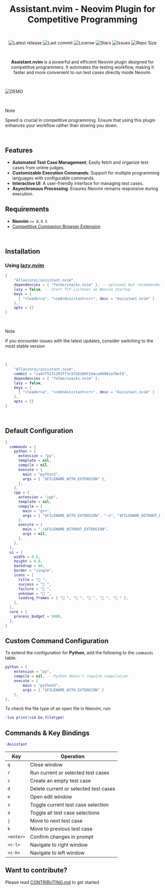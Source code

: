 <h1 align="center">Assistant.nvim - Neovim Plugin for Competitive Programming</h1>

<br>

<p align="center">
  <img alt="Latest release" src="https://img.shields.io/github/v/release/A7Lavinraj/assistant.nvim?style=for-the-badge&logo=starship&color=C9CBFF&logoColor=D9E0EE&labelColor=302D41&include_prerelease&sort=semver" />
  <img alt="Last commit" src="https://img.shields.io/github/last-commit/A7Lavinraj/assistant.nvim?style=for-the-badge&logo=starship&color=8bd5ca&logoColor=D9E0EE&labelColor=302D41"/>
  <img alt="License" src="https://img.shields.io/github/license/A7Lavinraj/assistant.nvim?style=for-the-badge&logo=starship&color=ee999f&logoColor=D9E0EE&labelColor=302D41" />
  <img alt="Stars" src="https://img.shields.io/github/stars/A7Lavinraj/assistant.nvim?style=for-the-badge&logo=starship&color=c69ff5&logoColor=D9E0EE&labelColor=302D41" />
  <img alt="Issues" src="https://img.shields.io/github/issues/A7Lavinraj/assistant.nvim?style=for-the-badge&logo=bilibili&color=F5E0DC&logoColor=D9E0EE&labelColor=302D41" />
  <img alt="Repo Size" src="https://img.shields.io/github/repo-size/A7Lavinraj/assistant.nvim?color=%23DDB6F2&label=SIZE&logo=codesandbox&style=for-the-badge&logoColor=D9E0EE&labelColor=302D41" />
</p>

<br>

<p align="center"><strong>Assistant.nvim</strong> is a powerful and efficient Neovim plugin designed for competitive programmers. It automates the testing workflow, making it faster and more convenient to run test cases directly inside Neovim.</p>

<br>

![DEMO](https://github.com/user-attachments/assets/24a89357-8ae9-48fa-9c81-5bf97160550a)

<br>

> [!NOTE]
> Speed is crucial in competitive programming. Ensure that using this plugin enhances your workflow rather than slowing you down.

<br>

## Features

- **Automated Test Case Management**: Easily fetch and organize test cases from online judges.
- **Customizable Execution Commands**: Support for multiple programming languages with configurable commands.
- **Interactive UI**: A user-friendly interface for managing test cases.
- **Asynchronous Processing**: Ensures Neovim remains responsive during execution.

## Requirements

- **Neovim** `>= 0.9.5`
- [Competitive Companion Browser Extension](https://github.com/jmerle/competitive-companion)

<br>

## Installation

### Using [lazy.nvim](https://github.com/folke/lazy.nvim)

```lua
{
    "A7lavinraj/assistant.nvim",
    dependencies = { "folke/snacks.nvim" }, -- optional but recommended
    lazy = false, -- Start TCP Listener on Neovim startup
    keys = {
      { "<leader>a", "<cmd>Assistant<cr>", desc = "Assistant.nvim" }
    },
    opts = {}
}
```

<br>

> [!NOTE]
> If you encounter issues with the latest updates, consider switching to the most stable version

<br>

```lua
{
    "A7lavinraj/assistant.nvim",
    commit = "ca42f5231203ff3c9356180f2d4ca96061a70ef4",
    dependencies = { "folke/snacks.nvim" },
    lazy = false,
    keys = {
      { "<leader>a", "<cmd>Assistant<cr>", desc = "Assistant.nvim" }
    },
    opts = {}
}
```

<br>

## Default Configuration

```lua
{
  commands = {
    python = {
      extension = "py",
      template = nil,
      compile = nil,
      execute = {
        main = "python3",
        args = { "$FILENAME_WITH_EXTENSION" },
      },
    },
    cpp = {
      extension = "cpp",
      template = nil,
      compile = {
        main = "g++",
        args = { "$FILENAME_WITH_EXTENSION", "-o", "$FILENAME_WITHOUT_EXTENSION" },
      },
      execute = {
        main = "./$FILENAME_WITHOUT_EXTENSION",
        args = nil,
      },
    },
  },
  ui = {
    width = 0.8,
    height = 0.8,
    backdrop = 60,
    border = "single",
    icons = {
      title = " ",
      success = " ",
      failure = " ",
      unknown = " ",
      loading_frames = { "󰸴 ", "󰸵 ", "󰸸 ", "󰸷 ", "󰸶 " },
    },
  },
  core = {
    process_budget = 5000,
  },
}
```

## Custom Command Configuration

To extend the configuration for **Python**, add the following to the `commands` table:

```lua
python = {
    extension = "py",
    compile = nil, -- Python doesn't require compilation
    execute = {
        main = "python3",
        args = { "$FILENAME_WITH_EXTENSION" }
    },
},
```

To check the file type of an open file in Neovim, run:

```lua
:lua print(vim.bo.filetype)
```

## Commands & Key Bindings

```lua
:Assistant
```

| Key       | Operation                             |
| --------- | ------------------------------------- |
| `q`       | Close window                          |
| `r`       | Run current or selected test cases    |
| `c`       | Create an empty test case             |
| `d`       | Delete current or selected test cases |
| `e`       | Open edit window                      |
| `s`       | Toggle current test case selection    |
| `a`       | Toggle all test case selections       |
| `j`       | Move to next test case                |
| `k`       | Move to previous test case            |
| `<enter>` | Confirm changes in prompt             |
| `<c-l>`   | Navigate to right window              |
| `<c-h>`   | Navigate to left window               |

## Want to contribute?

Please read [CONTRIBUTING.md](https://github.com/A7Lavinraj/assistant.nvim/blob/main/CONTRIBUTING.md) to get started
